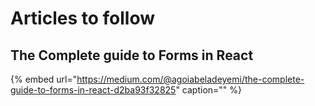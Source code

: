 # Articles to follow

## The Complete guide to Forms in React

{% embed url="https://medium.com/@agoiabeladeyemi/the-complete-guide-to-forms-in-react-d2ba93f32825" caption="" %}

